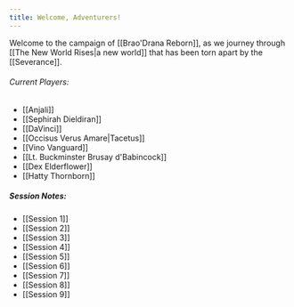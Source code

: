 ```yaml
---
title: Welcome, Adventurers!
---
```

Welcome to the campaign of [[Brao'Drana Reborn]], as we  journey through [[The New World Rises|a new world]] that has been torn apart by the [[Severance]].

###### Current Players:
- [[Anjali]]
- [[Sephirah Dieldiran]]
- [[DaVinci]]
- [[Occisus Verus Amare|Tacetus]]
- [[Vino Vanguard]]
- [[Lt. Buckminster Brusay d'Babincock]]
- [[Dex Elderflower]]
- [[Hatty Thornborn]]

##### Session Notes:
- [[Session 1]]
- [[Session 2]]
- [[Session 3]]
- [[Session 4]]
- [[Session 5]]
- [[Session 6]]
- [[Session 7]]
- [[Session 8]]
- [[Session 9]]

